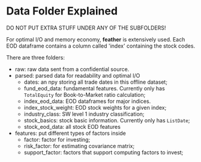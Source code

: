 # Data Folder Explained

DO NOT PUT EXTRA STUFF UNDER ANY OF THE SUBFOLDERS!

For optimal I/O and memory economy, **feather** is extensively used. Each EOD dataframe contains a column called 'index' containing the stock codes.

There are three folders:

- raw: raw data sent from a confidential source.
- parsed: parsed data for readability and optimal I/O
  - dates: an npy storing all trade dates in this offline dataset;
  - fund_eod_data: fundamental features. Currently only has `TotalEquity` for Book-to-Market ratio calculation;
  - index_eod_data: EOD dataframes for major indices.
  - index_stock_weight: EOD stock weights for a given index;
  - industry_class: SW level 1 industry classification;
  - stock_basics: stock basic information. Currently only has `ListDate`;
  - stock_eod_data: all stock EOD features
- features: put different types of factors inside
  - factor: factor for investing;
  - risk_factor: for estimating covariance matrix;
  - support_factor: factors that support computing factors to invest;
